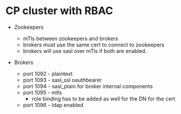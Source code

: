 # CP cluster with RBAC 
  * Zookeepers
    * mTls between zookeepers and brokers
    * brokers must use the same cert to connect to zookeepers
    * brokers will use sasl over mTls if both are enabled. 


  * Brokers
    * port 1092 - plaintext
    * port 1093 - sasl_ssl oauthbearer
    * port 1094 - sasl_plain for broker internal components
    * port 1095 - mtls
      * role binding has to be added as well for the DN for the cert
    * port 1096 - ldap enabled


